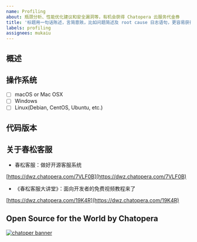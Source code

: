 ```yaml
---
name: Profiling
about: 瓶颈分析、性能优化建议和安全漏洞等，有机会获得 Chatopera 云服务代金券
title: '标题用一句话陈述，言简意赅，比如问题简述及 root cause 日志语句，更容易获得帮助'
labels: profiling
assignees: mukaiu
---
```


<!-- Sponsor this project / 开源项目支持方 -->
<!-- Chatopera 云服务：低代码、无代码方式定制智能对话机器人，查看 https://bot.chatopera.com/ -->
<!-- 春松客服：快速获得好用的开源客服系统，查看 https://www.cskefu.com/ -->

## 概述

## 操作系统

- [ ] macOS or Mac OSX
- [ ] Windows
- [ ] Linux(Debian, CentOS, Ubuntu, etc.)

## 代码版本
<!-- Git commit hash (`git rev-parse HEAD`)，进入代码库并执行 -->

## 关于春松客服

- 春松客服：做好开源客服系统

[https://dwz.chatopera.com/7VLF0B](https://dwz.chatopera.com/7VLF0B)

- 《春松客服大讲堂》：面向开发者的免费视频教程来了

[https://dwz.chatopera.com/19K4R](https://dwz.chatopera.com/19K4R)

## Open Source for the World by Chatopera

[![chatoper banner][co-banner-image]][co-url]

[co-banner-image]: https://user-images.githubusercontent.com/3538629/144734473-df8ec8dd-ad0b-400f-8542-e4d40fb96375.jpg
[co-url]: https://www.chatopera.com
